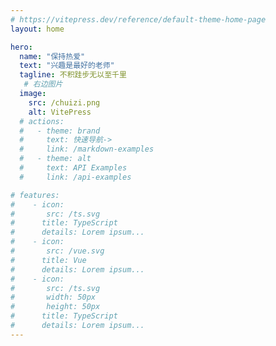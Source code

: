 ```yaml
---
# https://vitepress.dev/reference/default-theme-home-page
layout: home

hero:
  name: "保持热爱"
  text: "兴趣是最好的老师"
  tagline: 不积跬步无以至千里
   # 右边图片
  image:
    src: /chuizi.png
    alt: VitePress
  # actions:
  #   - theme: brand
  #     text: 快速导航->
  #     link: /markdown-examples
  #   - theme: alt
  #     text: API Examples
  #     link: /api-examples

# features:
#    - icon:
#       src: /ts.svg
#      title: TypeScript
#      details: Lorem ipsum...
#    - icon:
#       src: /vue.svg
#      title: Vue
#      details: Lorem ipsum...
#    - icon:
#       src: /ts.svg
#       width: 50px
#       height: 50px
#      title: TypeScript
#      details: Lorem ipsum...
---
```


